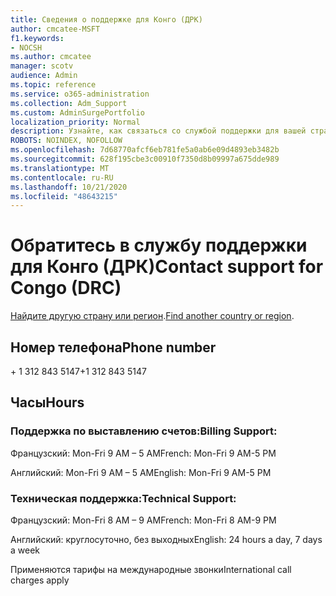 ```yaml
---
title: Сведения о поддержке для Конго (ДРК)
author: cmcatee-MSFT
f1.keywords:
- NOCSH
ms.author: cmcatee
manager: scotv
audience: Admin
ms.topic: reference
ms.service: o365-administration
ms.collection: Adm_Support
ms.custom: AdminSurgePortfolio
localization_priority: Normal
description: Узнайте, как связаться со службой поддержки для вашей страны или региона.
ROBOTS: NOINDEX, NOFOLLOW
ms.openlocfilehash: 7d68770afcf6eb781fe5a0ab6e09d4893eb3482b
ms.sourcegitcommit: 628f195cbe3c00910f7350d8b09997a675dde989
ms.translationtype: MT
ms.contentlocale: ru-RU
ms.lasthandoff: 10/21/2020
ms.locfileid: "48643215"
---
```

# <a name="contact-support-for-congo-drc"></a><span data-ttu-id="cef66-103">Обратитесь в службу поддержки для Конго (ДРК)</span><span class="sxs-lookup"><span data-stu-id="cef66-103">Contact support for Congo (DRC)</span></span>

<span data-ttu-id="cef66-104">[Найдите другую страну или регион](../contact-support-for-business-products.md).</span><span class="sxs-lookup"><span data-stu-id="cef66-104">[Find another country or region](../contact-support-for-business-products.md).</span></span>

## <a name="phone-number"></a><span data-ttu-id="cef66-105">Номер телефона</span><span class="sxs-lookup"><span data-stu-id="cef66-105">Phone number</span></span>
<span data-ttu-id="cef66-106">+ 1 312 843 5147</span><span class="sxs-lookup"><span data-stu-id="cef66-106">+1 312 843 5147</span></span>

## <a name="hours"></a><span data-ttu-id="cef66-107">Часы</span><span class="sxs-lookup"><span data-stu-id="cef66-107">Hours</span></span>
### <a name="billing-support"></a><span data-ttu-id="cef66-108">Поддержка по выставлению счетов:</span><span class="sxs-lookup"><span data-stu-id="cef66-108">Billing Support:</span></span>

<span data-ttu-id="cef66-109">Французский: Mon-Fri 9 AM – 5 AM</span><span class="sxs-lookup"><span data-stu-id="cef66-109">French: Mon-Fri 9 AM-5 PM</span></span>

<span data-ttu-id="cef66-110">Английский: Mon-Fri 9 AM – 5 AM</span><span class="sxs-lookup"><span data-stu-id="cef66-110">English: Mon-Fri 9 AM-5 PM</span></span>

### <a name="technical-support"></a><span data-ttu-id="cef66-111">Техническая поддержка:</span><span class="sxs-lookup"><span data-stu-id="cef66-111">Technical Support:</span></span>

<span data-ttu-id="cef66-112">Французский: Mon-Fri 8 AM – 9 AM</span><span class="sxs-lookup"><span data-stu-id="cef66-112">French: Mon-Fri 8 AM-9 PM</span></span>

<span data-ttu-id="cef66-113">Английский: круглосуточно, без выходных</span><span class="sxs-lookup"><span data-stu-id="cef66-113">English: 24 hours a day, 7 days a week</span></span>

<span data-ttu-id="cef66-114">Применяются тарифы на международные звонки</span><span class="sxs-lookup"><span data-stu-id="cef66-114">International call charges apply</span></span>
